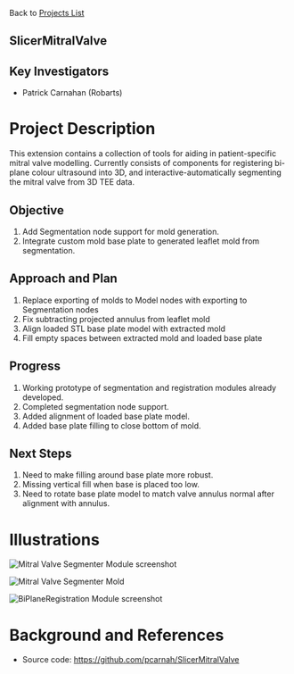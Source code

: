 Back to [Projects List](../../README.md#ProjectsList)

## SlicerMitralValve

## Key Investigators
- Patrick Carnahan (Robarts)

# Project Description
This extension contains a collection of tools for aiding in patient-specific mitral valve modelling. Currently consists of components for registering bi-plane colour ultrasound into 3D, and interactive-automatically segmenting the mitral valve from 3D TEE data.

## Objective
1. Add Segmentation node support for mold generation.
1. Integrate custom mold base plate to generated leaflet mold from segmentation.

## Approach and Plan

1. Replace exporting of molds to Model nodes with exporting to Segmentation nodes
1. Fix subtracting projected annulus from leaflet mold
1. Align loaded STL base plate model with extracted mold
1. Fill empty spaces between extracted mold and loaded base plate

## Progress

<!--Describe progress and next steps in a few bullet points as you are making progress.-->
1. Working prototype of segmentation and registration modules already developed.
1. Completed segmentation node support.
1. Added alignment of loaded base plate model.
1. Added base plate filling to close bottom of mold.

## Next Steps
1. Need to make filling around base plate more robust.
1. Missing vertical fill when base is placed too low.
1. Need to rotate base plate model to match valve annulus normal after alignment with annulus.

# Illustrations

<!--Add pictures and links to videos that demonstrate what has been accomplished.-->

<!--![Description of picture](Example2.jpg)-->
![Mitral Valve Segmenter Module screenshot](https://raw.githubusercontent.com/NA-MIC/ProjectWeek/master/PW29_2018_London_Canada/Projects/SlicerMitralValve/MitralValveSegmenter-Screenshot.png)

![Mitral Valve Segmenter Mold](https://raw.githubusercontent.com/NA-MIC/ProjectWeek/master/PW29_2018_London_Canada/Projects/SlicerMitralValve/MitralValveSegmenter-MoldBottom.png)

![BiPlaneRegistration Module screenshot](https://raw.githubusercontent.com/NA-MIC/ProjectWeek/master/PW29_2018_London_Canada/Projects/SlicerMitralValve/BiPlaneRegistration.png)

<!--![Some more images](Example2.jpg)-->

# Background and References

<!--Use this space for information that may help people better understand your project, like links to papers, source code, or data.-->

- Source code: https://github.com/pcarnah/SlicerMitralValve
